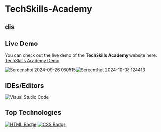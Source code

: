 # TechSkills-Academy

## dis


## Live Demo

You can check out the live demo of the **TechSkills Academy** website here:  
[TechSkills Academy Demo](https://rahaf-ayn-kraie.github.io/TechSkills-Academy/)

![Screenshot 2024-09-26 060515](https://github.com/user-attachments/assets/f4d5e51e-9265-4228-b15d-2cfdea801d08)![Screenshot 2024-10-08 124413](https://github.com/user-attachments/assets/f7e52892-0195-48ad-ab7b-d40148c33e49)

## IDEs/Editors

![Visual Studio Code](https://img.shields.io/badge/Visual%20Studio%20Code-0078d7.svg?style=for-the-badge&logo=visual-studio-code&logoColor=white)
## Top Technologies


[![HTML Badge](https://img.shields.io/badge/-HTML-E34F26?style=for-the-badge&labelColor=black&logo=html5&logoColor=E34F26)](#)
[![CSS Badge](https://img.shields.io/badge/-CSS-1572B6?style=for-the-badge&labelColor=black&logo=css3&logoColor=1572B6)](#)
